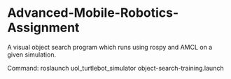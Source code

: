 # Advanced-Mobile-Robotics-Assignment

A visual object search program which runs using rospy and AMCL on a given simulation.

Command: roslaunch uol_turtlebot_simulator object-search-training.launch

